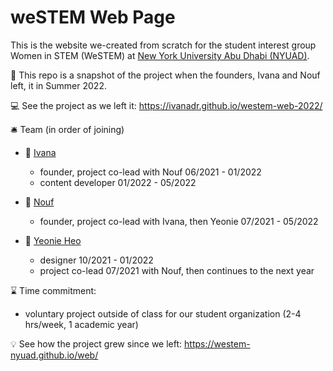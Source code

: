 # weSTEM Web Page 
This is the website we-created from scratch for the student interest group Women in STEM (WeSTEM) at [New York University Abu Dhabi (NYUAD)](https://nyuad.nyu.edu/en/). 

:camera_flash: This repo is a snapshot of the project when the founders, Ivana and Nouf left, it in Summer 2022. 

:computer: See the project as we left it: https://ivanadr.github.io/westem-web-2022/

:bellhop_bell: Team (in order of joining)

* :brain: [Ivana](https://www.linkedin.com/in/ivana-drabova/)  
	* founder, project co-lead with Nouf 06/2021 - 01/2022
	* content developer 01/2022 - 05/2022 

* :brain: [Nouf](https://www.linkedin.com/in/nouf-alabbasi/) 
	* founder, project co-lead with Ivana, then Yeonie 07/2021 - 05/2022 

* :brain: [Yeonie Heo](https://ae.linkedin.com/in/yeonie-heo-5b491721a)
	* designer 10/2021 - 01/2022
	* project co-lead 07/2021 with Nouf, then continues to the next year 

:hourglass: 
Time commitment: 
* voluntary project outside of class for our student organization (2-4 hrs/week, 1 academic year)

:bulb: See how the project grew since we left: https://westem-nyuad.github.io/web/

